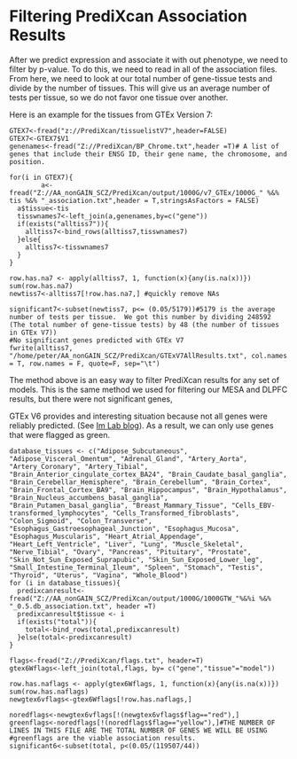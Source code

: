 # Filtering PrediXcan Association Results
After we predict expression and associate it with out phenotype, we need to filter by p-value.  To do this, we need to read in all of the association files.  From here, we need to look at our total number of gene-tissue tests and divide by the number of tissues.  This will give us an average number of tests per tissue, so we do not favor one tissue over another.

Here is an example for the tissues from GTEx Version 7:

```{r}
GTEX7<-fread("z://PrediXcan/tissuelistV7",header=FALSE)
GTEX7<-GTEX7$V1
genenames<-fread("Z://PrediXcan/BP_Chrome.txt",header =T)# A list of genes that include their ENSG ID, their gene name, the chromosome, and position.

for(i in GTEX7){
		a<-fread("Z://AA_nonGAIN_SCZ/PrediXcan/output/1000G/v7_GTEx/1000G_" %&% tis %&% "_association.txt",header = T,stringsAsFactors = FALSE)
  a$tissue<-tis
  tisswnames7<-left_join(a,genenames,by=c("gene"))
  if(exists("alltiss7")){
    alltiss7<-bind_rows(alltiss7,tisswnames7)
  }else{
    alltiss7<-tisswnames7
  }
}

row.has.na7 <- apply(alltiss7, 1, function(x){any(is.na(x))})
sum(row.has.na7)
newtiss7<-alltiss7[!row.has.na7,] #quickly remove NAs

significant7<-subset(newtiss7, p<= (0.05/5179))#5179 is the average number of tests per tissue.  We got this number by dividing 248592 (The total number of gene-tissue tests) by 48 (the number of tissues in GTEx V7))
#No significant genes predicted with GTEx V7
fwrite(alltiss7, "/home/peter/AA_nonGAIN_SCZ/PrediXcan/GTExV7AllResults.txt", col.names = T, row.names = F, quote=F, sep="\t")
```
The method above is an easy way to filter PrediXcan results for any set of models.  This is the same method we used for filtering our MESA and DLPFC results, but there were not significant genes,

GTEx V6 provides and interesting situation because not all genes were reliably predicted.  (See [Im Lab blog](http://hakyimlab.org/post/2017/v7-v6p-analysis/)).  As a result, we can only use genes that were flagged as green. 
```
database_tissues <- c("Adipose_Subcutaneous", "Adipose_Visceral_Omentum", "Adrenal_Gland", "Artery_Aorta", "Artery_Coronary", "Artery_Tibial", "Brain_Anterior_cingulate_cortex_BA24", "Brain_Caudate_basal_ganglia", "Brain_Cerebellar_Hemisphere", "Brain_Cerebellum", "Brain_Cortex", "Brain_Frontal_Cortex_BA9", "Brain_Hippocampus", "Brain_Hypothalamus", "Brain_Nucleus_accumbens_basal_ganglia", "Brain_Putamen_basal_ganglia", "Breast_Mammary_Tissue", "Cells_EBV-transformed_lymphocytes", "Cells_Transformed_fibroblasts", "Colon_Sigmoid", "Colon_Transverse", "Esophagus_Gastroesophageal_Junction", "Esophagus_Mucosa", "Esophagus_Muscularis", "Heart_Atrial_Appendage", "Heart_Left_Ventricle", "Liver", "Lung", "Muscle_Skeletal", "Nerve_Tibial", "Ovary", "Pancreas", "Pituitary", "Prostate", "Skin_Not_Sun_Exposed_Suprapubic", "Skin_Sun_Exposed_Lower_leg", "Small_Intestine_Terminal_Ileum", "Spleen", "Stomach", "Testis", "Thyroid", "Uterus", "Vagina", "Whole_Blood")
for (i in database_tissues){
  predixcanresult<-fread("Z://AA_nonGAIN_SCZ/PrediXcan/output/1000G/1000GTW_"%&%i %&% "_0.5.db_association.txt", header =T)
  predixcanresult$tissue <- i
  if(exists("total")){
    total<-bind_rows(total,predixcanresult)
  }else(total<-predixcanresult)
}

flags<-fread("Z://PrediXcan/flags.txt", header=T)
gtex6Wflags<-left_join(total,flags, by= c("gene","tissue"="model"))

row.has.naflags <- apply(gtex6Wflags, 1, function(x){any(is.na(x))})
sum(row.has.naflags)
newgtex6vflags<-gtex6Wflags[!row.has.naflags,]

noredflags<-newgtex6vflags[!(newgtex6vflags$flag=="red"),]
greenflags<-noredflags[!(noredflags$flag=="yellow"),]#THE NUMBER OF LINES IN THIS FILE ARE THE TOTAL NUMBER OF GENES WE WILL BE USING
#greenflags are the viable association results.
significant6<-subset(total, p<(0.05/(119507/44))
```

